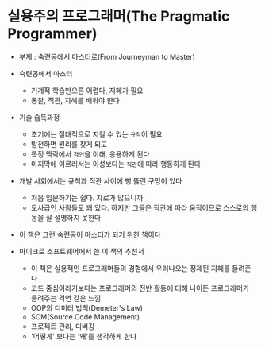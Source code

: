 # 실용주의 프로그래머(The Pragmatic Programmer)

- 부제 : 숙련공에서 마스터로(From Journeyman to Master)
- 숙련공에서 마스터
  - 기계적 학습만으론 어렵다, 지혜가 필요
  - 통찰, 직관, 지혜를 배워야 한다
- 기술 습득과정
  - 초기에는 절대적으로 지킬 수 있는 `규칙`이 필요
  - 발전하면 원리를 찾게 되고
  - 특정 맥락에서 `격언`을 이해, 응용하게 된다
  - 마지막에 이르러서는 이성보다는 `직관`에 따라 행동하게 된다
- 개발 사회에서는 규칙과 직관 사이에 뻥 뚫린 구멍이 있다
  - 처음 입문하기는 쉽다. 자료가 많으니까
  - 도사급인 사람들도 꽤 있다. 하지만 그들은 직관에 따라 움직이므로 스스로의 행동을 잘 설명하지 못한다
- 이 책은 그런 숙련공이 마스터가 되기 위한 책이다

- 마이크로 소프트웨어에서 쓴 이 책의 추천서
  - 이 책은 실용적인 프로그래머들의 경험에서 우러나오는 정제된 지혜를 들려준다
  - 코드 중심이라기보다는 프로그래머의 전반 활동에 대해 나이든 프로그래머가 들려주는 격언 같은 느낌
  - OOP의 디미터 법칙(Demeter's Law)
  - SCM(Source Code Management)
  - 프로젝트 관리, 디버깅
  - '어떻게' 보다는 '왜'를 생각하게 한다
